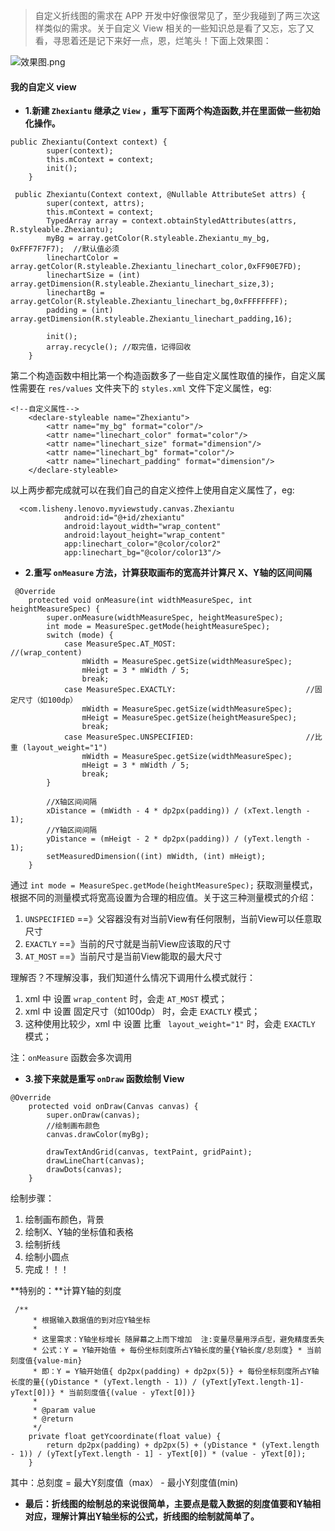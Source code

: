 > 自定义折线图的需求在 APP 开发中好像很常见了，至少我碰到了两三次这样类似的需求。关于自定义 View 相关的一些知识总是看了又忘，忘了又看，寻思着还是记下来好一点，恩，烂笔头！下面上效果图：

![效果图.png](http://upload-images.jianshu.io/upload_images/2591553-a8e42fa8149c7954.png?imageMogr2/auto-orient/strip%7CimageView2/2/w/1240)

#### 我的自定义 view  
*  **1.新建 `Zhexiantu` 继承之 `View` ，重写下面两个构造函数,并在里面做一些初始化操作。**
```
public Zhexiantu(Context context) {
        super(context);
        this.mContext = context;
        init();
    }

 public Zhexiantu(Context context, @Nullable AttributeSet attrs) {
        super(context, attrs);
        this.mContext = context;
        TypedArray array = context.obtainStyledAttributes(attrs, R.styleable.Zhexiantu);
        myBg = array.getColor(R.styleable.Zhexiantu_my_bg, 0xFFF7F7F7);  //默认值必须
        linechartColor = array.getColor(R.styleable.Zhexiantu_linechart_color,0xFF90E7FD);
        linechartSize = (int) array.getDimension(R.styleable.Zhexiantu_linechart_size,3);
        linechartBg = array.getColor(R.styleable.Zhexiantu_linechart_bg,0xFFFFFFFF);
        padding = (int) array.getDimension(R.styleable.Zhexiantu_linechart_padding,16);

        init();
        array.recycle(); //取完值，记得回收
    }
```

第二个构造函数中相比第一个构造函数多了一些自定义属性取值的操作，自定义属性需要在 `res/values` 文件夹下的 `styles.xml` 文件下定义属性，eg:
```
<!--自定义属性-->
    <declare-styleable name="Zhexiantu">
        <attr name="my_bg" format="color"/>
        <attr name="linechart_color" format="color"/>
        <attr name="linechart_size" format="dimension"/>
        <attr name="linechart_bg" format="color"/>
        <attr name="linechart_padding" format="dimension"/>
    </declare-styleable>
```
以上两步都完成就可以在我们自己的自定义控件上使用自定义属性了，eg:
```
  <com.lisheny.lenovo.myviewstudy.canvas.Zhexiantu
            android:id="@+id/zhexiantu"
            android:layout_width="wrap_content"
            android:layout_height="wrap_content"
            app:linechart_color="@color/color2"
            app:linechart_bg="@color/color13"/>
```
*  **2.重写 `onMeasure` 方法，计算获取画布的宽高并计算尺 X、Y轴的区间间隔**
```
 @Override
    protected void onMeasure(int widthMeasureSpec, int heightMeasureSpec) {
        super.onMeasure(widthMeasureSpec, heightMeasureSpec);
        int mode = MeasureSpec.getMode(heightMeasureSpec);
        switch (mode) {
            case MeasureSpec.AT_MOST:                             //(wrap_content)
                mWidth = MeasureSpec.getSize(widthMeasureSpec);
                mHeigt = 3 * mWidth / 5;
                break;
            case MeasureSpec.EXACTLY:                             //固定尺寸（如100dp）
                mWidth = MeasureSpec.getSize(widthMeasureSpec);
                mHeigt = MeasureSpec.getSize(heightMeasureSpec);
                break;
            case MeasureSpec.UNSPECIFIED:                         //比重 (layout_weight="1")
                mWidth = MeasureSpec.getSize(widthMeasureSpec);
                mHeigt = 3 * mWidth / 5;
                break;
        }

        //X轴区间间隔
        xDistance = (mWidth - 4 * dp2px(padding)) / (xText.length - 1);
        //Y轴区间间隔
        yDistance = (mHeigt - 2 * dp2px(padding)) / (yText.length - 1);
        setMeasuredDimension((int) mWidth, (int) mHeigt);
    }
```
通过 `int mode = MeasureSpec.getMode(heightMeasureSpec);` 获取测量模式，根据不同的测量模式将宽高设置为合理的相应值。关于这三种测量模式的介绍：

1. `UNSPECIFIED` ==》父容器没有对当前View有任何限制，当前View可以任意取尺寸  
2. `EXACTLY`   ==》当前的尺寸就是当前View应该取的尺寸
3. `AT_MOST` ==》当前尺寸是当前View能取的最大尺寸

理解否？不理解没事，我们知道什么情况下调用什么模式就行：

1. xml 中 设置 `wrap_content` 时，会走 `AT_MOST` 模式；
2. xml 中 设置 固定尺寸（如100dp） 时，会走 `EXACTLY` 模式；
3. 这种使用比较少，xml 中 设置 比重 ` layout_weight="1"` 时，会走 `EXACTLY` 模式；

注：`onMeasure` 函数会多次调用

* **3.接下来就是重写 `onDraw` 函数绘制 View**

```
@Override
    protected void onDraw(Canvas canvas) {
        super.onDraw(canvas);
        //绘制画布颜色
        canvas.drawColor(myBg);

        drawTextAndGrid(canvas, textPaint, gridPaint);
        drawLineChart(canvas);
        drawDots(canvas);
    }
```

绘制步骤：
1. 绘制画布颜色，背景
2. 绘制X、Y轴的坐标值和表格
3. 绘制折线
4. 绘制小圆点
5. 完成！！！

**特别的：**计算Y轴的刻度
```
 /**
     * 根据输入数据值的到对应Y轴坐标
     *
     * 这里需求：Y轴坐标增长 随屏幕之上而下增加  注:变量尽量用浮点型，避免精度丢失
     * 公式：Y = Y轴开始值 + 每份坐标刻度所占Y轴长度的量{Y轴长度/总刻度} * 当前刻度值{value-min}
     * 即：Y = Y轴开始值{ dp2px(padding) + dp2px(5)} + 每份坐标刻度所占Y轴长度的量{(yDistance * (yText.length - 1)) / (yText[yText.length-1]-yText[0])} * 当前刻度值{(value - yText[0])}
     *
     * @param value
     * @return
     */
    private float getYcoordinate(float value) {
        return dp2px(padding) + dp2px(5) + (yDistance * (yText.length - 1)) / (yText[yText.length - 1] - yText[0]) * (value - yText[0]);
    }
```
其中：总刻度 = 最大Y刻度值（max） - 最小Y刻度值(min)

* **最后：折线图的绘制总的来说很简单，主要点是载入数据的刻度值要和Y轴相对应，理解计算出Y轴坐标的公式，折线图的绘制就简单了。**
